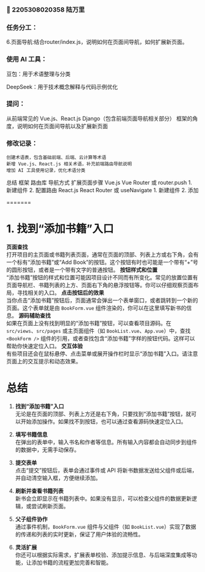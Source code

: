 
### 👤 2205308020358 陆万里
 <!-- by 陆万里 -->
### 任务分工：
6.页面导航:结合router/index.js，说明如何在页面间导航，如何扩展新页面。

### 使用 AI 工具：
豆包：用于术语整理与分类

DeepSeek：用于技术概念解释与代码示例优化

### 提问：

从前端常见的 Vue.js、React.js Django（包含前端页面导航相关部分）  框架的角度，说明如何在页面间导航以及扩展新页面
### 修改记录：
    创建术语表，包含基础前端、后端、云计算等术语	
	新增 Vue.js、React.js 相关术语，补充前端路由导航说明		
	增加 AI 工具使用记录，优化术语分类	
总结
框架	路由库	导航方式	扩展页面步骤
Vue.js	Vue Router	<router-link> 或 router.push	1. 新建组件 2. 配置路由
React.js	React Router	<Link> 或 useNavigate	1. 新建组件 2. 添加 <Route>


=======
# 1. 找到“添加书籍”入口
**页面查找**  
   打开项目的主页面或书籍列表页面，通常在页面的顶部、列表上方或右下角，会有一个标有“添加书籍”或“Add Book”的按钮。这个按钮有时也可能是一个带有“+”号的圆形按钮，或者是一个带有文字的普通按钮。
**按钮样式和位置**  
   “添加书籍”按钮的样式和位置可能因项目设计不同而有所变化。常见的放置位置有页面导航栏、书籍列表的上方、页面右下角的悬浮按钮等。你可以仔细观察页面布局，寻找相关的入口。
**点击按钮后的效果**  
   当你点击“添加书籍”按钮后，页面通常会弹出一个表单窗口，或者跳转到一个新的页面。这个表单就是由 `BookForm.vue` 组件渲染的，你可以在这里填写新书的信息。
**源码辅助查找**  
   如果在页面上没有找到明显的“添加书籍”按钮，可以查看项目源码。在 `src/views`、`src/pages` 或主页面组件（如 `BookList.vue`、`App.vue`）中，查找 `<BookForm />` 组件的引用，或者查找包含“添加书籍”字样的按钮代码。这样可以帮助你快速定位入口。
**交互体验**  
   有些项目还会在鼠标悬停、点击菜单或展开操作栏时显示“添加书籍”入口。请注意页面上的交互提示和动态效果。

# 总结
1. **找到“添加书籍”入口**  
   无论是在页面的顶部、列表上方还是右下角，只要找到“添加书籍”按钮，就可以开始添加操作。如果找不到按钮，也可以通过查看源码快速定位入口。

2. **填写书籍信息**  
   在弹出的表单中，输入书名和作者等信息。所有输入内容都会自动同步到组件的数据中，无需手动保存。

3. **提交表单**  
   点击“提交”按钮后，表单会通过事件或 API 将新书数据发送给父组件或后端，并自动清空输入框，方便继续添加。

4. **刷新并查看书籍列表**  
   新书会立即显示在书籍列表中。如果没有显示，可以检查父组件的数据更新逻辑，或尝试刷新页面。

5. **父子组件协作**  
   通过事件机制，`BookForm.vue` 组件与父组件（如 `BookList.vue`）实现了数据的传递和列表的实时更新，保证了用户体验的流畅性。

6. **灵活扩展**  
   你还可以根据实际需求，扩展表单校验、添加提示信息、与后端深度集成等功能，让添加书籍的流程更加完善和智能。

